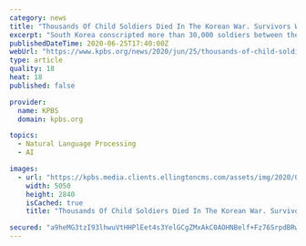 ```yaml
---
category: news
title: "Thousands Of Child Soldiers Died In The Korean War. Survivors Want More Recognition"
excerpt: "South Korea conscripted more than 30,000 soldiers between the ages of 14 to 17 for the war. An estimated 3,000 of them died. One survivor prays daily for their souls."
publishedDateTime: 2020-06-25T17:40:00Z
webUrl: "https://www.kpbs.org/news/2020/jun/25/thousands-of-child-soldiers-died-in-the-korean/"
type: article
quality: 18
heat: 18
published: false

provider:
  name: KPBS
  domain: kpbs.org

topics:
  - Natural Language Processing
  - AI

images:
  - url: "https://kpbs.media.clients.ellingtoncms.com/assets/img/2020/06/24/-3282521-kuhn-46_wide-87557d1c61ddb553b1e953ef004ab0adeb451ab7.jpg"
    width: 5050
    height: 2840
    isCached: true
    title: "Thousands Of Child Soldiers Died In The Korean War. Survivors Want More Recognition"

secured: "a9heMG3tzI93lhwuVtHHPlEet4s3YelGCgZMxAkC0AOHNBelf+Fz76SrpdBRwaZJCoR5rym0KWmr+62derVdsjB+g2iR2orv56WWemPzrFgHE+/2vmHkCLr40JUEh9JOKWP7jHbjLJ3xzO8iUH/vYLYNtzHw3jfDMVR4ax0zhKWOML3Yospk8Y9zEDVPxhsTOO1E79+mln3PDIzhWFNUeFLFOl1YsZKNNhAhh086/blhHxhwK3XsH0MUNuK5HXfh0xmXa2MFZU55B0ZbWBJfnXuZKxL9mYl7miQRYdhSyxfeWgMr79t3hm0loTMyYaVbVXL3cVbaWOcuELYIoo+M/Q==;PodzJ7n0IazZu0L+JDDxaw=="
---
```


